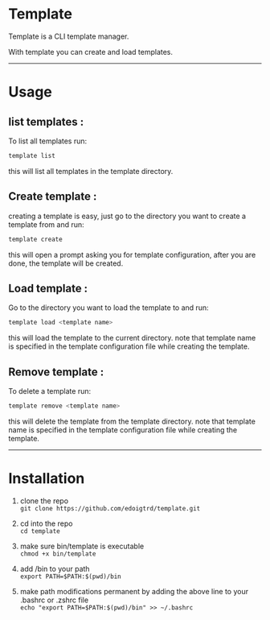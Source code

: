# Template

Template is a CLI template manager.

With template you can create and load templates.

---
# Usage

## list templates :

To list all templates run:
```bash
template list
```
this will list all templates in the template directory.


## Create template :

creating a template is easy, just go to the directory you want to create a template from and run:
```bash
template create
```
this will open a prompt asking you for template configuration, after you are done, the template will be created.


## Load template :

Go to the directory you want to load the template to and run:
```bash
template load <template name>
```
this will load the template to the current directory.
note that template name is specified in the template configuration file while creating the template.

## Remove template :
    
To delete a template run:
```bash
template remove <template name>
```
this will delete the template from the template directory.
note that template name is specified in the template configuration file while creating the template.

---

# Installation
1. clone the repo <br>
    `git clone https://github.com/edoigtrd/template.git`

2. cd into the repo<br>
    `cd template`

3. make sure bin/template is executable <br>
    `chmod +x bin/template`

4. add /bin to your path <br>
    `export PATH=$PATH:$(pwd)/bin`

5. make path modifications permanent by adding the above line to your .bashrc or .zshrc file <br>
    `echo "export PATH=$PATH:$(pwd)/bin" >> ~/.bashrc`